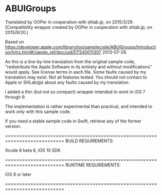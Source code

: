 # ABUIGroups

Translated by OOPer in cooperation with shlab.jp, on 2015/3/29.
(Compatibility wrapper created by OOPer in cooperation with shlab.jp, on 2015/9/20.)

Based on
<https://developer.apple.com/library/ios/samplecode/ABUIGroups/Introduction/Intro.html#//apple_ref/doc/uid/DTS40011307>
2013-07-29.

As this is a line-by-line translation from the original sample code, "redistribute the Apple Software in its entirety and without modifications" would apply. See license terms in each file.
Some faults caused by my translation may exist. Not all features tested.
You should not contact to Apple or SHLab(jp) about any faults caused by my translation.

I added a thin (but not so compact) wrapper intended to work in iOS 7 through 9.

The implementation is rather experimental than practical, and intended to work only with this sample code.

If you need a stable sample code in Swift, retrieve any of the former version.

===========================================================================
BUILD REQUIREMENTS:

Xcode 8 beta 6, iOS 10 SDK

===========================================================================
RUNTIME REQUIREMENTS:

iOS 8 or later

===========================================================================
